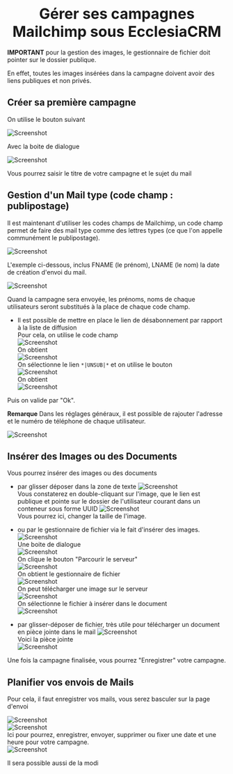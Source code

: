 
# <center><big>Gérer ses campagnes Mailchimp sous Ecclesia**CRM** </big></center>

**IMPORTANT** pour la gestion des images, le gestionnaire de fichier doit pointer sur le dossier publique.

En effet, toutes les images insérées dans la campagne doivent avoir des liens publiques et non privés.

## Créer sa première campagne

On utilise le bouton suivant

![Screenshot](../../img/mailchimp/campaignCreation.png)

Avec la boite de dialogue

![Screenshot](../../img/mailchimp/campaignCreation1.png)

Vous pourrez saisir le titre de votre campagne et le sujet du mail

## Gestion d'un Mail type (code champ : publipostage)

Il est maintenant d'utiliser les codes champs de Mailchimp, un code champ permet de faire des mail type comme des lettres types (ce que l'on appelle communément le publipostage).

![Screenshot](../../img/mailchimp/campaignCreation3.png)

L'exemple ci-dessous, inclus FNAME (le prénom), LNAME (le nom) la date de création d'envoi du mail.

![Screenshot](../../img/mailchimp/campaignCreation4.png)

Quand la campagne sera envoyée, les prénoms, noms de chaque utilisateurs seront substitués à la place de chaque code champ.

- Il est possible de mettre en place le lien de désabonnement par rapport à la liste de diffusion<br>
Pour cela, on utilise le code champ<br>
 ![Screenshot](../../img/mailchimp/campaignCreationUnsubscribe1.png)<br>
On obtient<br>
![Screenshot](../../img/mailchimp/campaignCreationUnsubscribe2.png)<br>
On sélectionne le lien ````*|UNSUB|*```` et on utilise le bouton <br>
 ![Screenshot](../../img/mailchimp/campaignCreationUnsubscribe3.png)<br>
On obtient<br>
![Screenshot](../../img/mailchimp/campaignCreationUnsubscribe4.png)

Puis on valide par "Ok".

**Remarque** Dans les réglages généraux, il est possible de rajouter l'adresse et le numéro de téléphone de chaque utilisateur.

![Screenshot](../../img/mailchimp/mailchimpaddressphonesettings.png)

## Insérer des Images ou des Documents

Vous pourrez insérer des images ou des documents

- par glisser déposer dans la zone de texte
![Screenshot](../../img/mailchimp/campaignCreation2.png)<br>
Vous constaterez en double-cliquant sur l'image, que le lien est publique et pointe sur le dossier de l'utilisateur courant dans un conteneur sous forme UUID
![Screenshot](../../img/mailchimp/campaignImageInsertion.png)<br>
Vous pourrez ici, changer la taille de l'image.
- ou par le gestionnaire de fichier via le fait d'insérer des images.<br>
![Screenshot](../../img/mailchimp/insertcampaignimagebrowse1.png)<br>
Une boite de dialogue<br>
![Screenshot](../../img/mailchimp/insertcampaignimagebrowse2.png)<br>
On clique le bouton "Parcourir le serveur"<br>
![Screenshot](../../img/mailchimp/insertcampaignimagebrowse3.png)<br>
On obtient le gestionnaire de fichier<br>
![Screenshot](../../img/mailchimp/insertcampaignimagebrowse4.png)<br>
On peut télécharger une image sur le serveur<br>
![Screenshot](../../img/mailchimp/insertcampaignimagebrowse5.png)<br>
On sélectionne le fichier à insérer dans le document<br>
![Screenshot](../../img/mailchimp/insertcampaignimagebrowse6.png)<br>

- par glisser-déposer de fichier, très utile pour télécharger un document en pièce jointe dans le mail
![Screenshot](../../img/mailchimp/mailchimpDocInsert1.png)<br>
Voici la pièce jointe<br>
![Screenshot](../../img/mailchimp/mailchimpDocInsert2.png)<br>

Une fois la campagne finalisée, vous pourrez "Enregistrer" votre campagne.

## Planifier vos envois de Mails

Pour cela, il faut enregistrer vos mails, vous serez basculer sur la page d'envoi

![Screenshot](../../img/mailchimp/campaignplanification1.png)<br>
![Screenshot](../../img/mailchimp/campaignplanification2.png)<br>
Ici pour pourrez, enregistrer, envoyer, supprimer ou fixer une date et une heure pour votre campagne.<br>
![Screenshot](../../img/mailchimp/campaignplanification3.png)<br>

Il sera possible aussi de la modi

